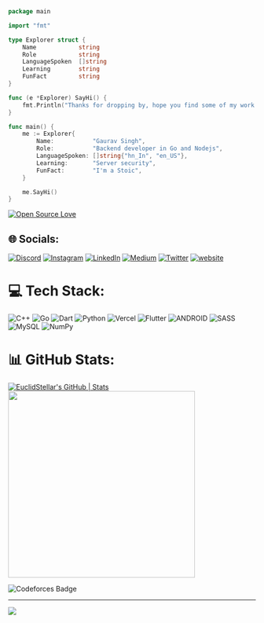 


```go



package main

import "fmt"

type Explorer struct {
	Name            string
	Role            string
	LanguageSpoken  []string
	Learning        string
	FunFact         string
}

func (e *Explorer) SayHi() {
	fmt.Println("Thanks for dropping by, hope you find some of my work interesting.")
}

func main() {
	me := Explorer{
		Name:           "Gaurav Singh",
		Role:           "Backend developer in Go and Nodejs",
		LanguageSpoken: []string{"hn_In", "en_US"},
		Learning:       "Server security",
		FunFact:        "I'm a Stoic",
	}

	me.SayHi()
}

```
[![Open Source Love](https://badges.frapsoft.com/os/v1/open-source.svg?v=102)](https://github.com/ellerbrock/open-source-badge/)


## 🌐 Socials:
[![Discord](https://img.shields.io/badge/Discord-%237289DA.svg?logo=discord&logoColor=white)](https://discord.gg/euclid#3137) [![Instagram](https://img.shields.io/badge/Instagram-%23E4405F.svg?logo=Instagram&logoColor=white)](https://instagram.com/Euclid.stellar) [![LinkedIn](https://img.shields.io/badge/LinkedIn-%230077B5.svg?logo=linkedin&logoColor=white)](https://www.linkedin.com/in/gaurav-singh-🚀-637686213/) [![Medium](https://img.shields.io/badge/Medium-12100E?logo=medium&logoColor=white)](https://medium.com/@euclidstellar_57634) [![Twitter](https://img.shields.io/badge/Twitter-%231DA1F2.svg?logo=Twitter&logoColor=white)](https://twitter.com/euclidstellar) 
 [![website](https://img.shields.io/badge/-Website-orange)](https://euclidstellar.vercel.app) 

# 💻 Tech Stack:
![C++](https://img.shields.io/badge/c++-%2300599C.svg?style=flat&logo=c%2B%2B&logoColor=white) ![Go](https://img.shields.io/badge/go-%2300ADD8.svg?style=flat&logo=go&logoColor=white) ![Dart](https://img.shields.io/badge/dart-%230175C2.svg?style=flat&logo=dart&logoColor=white) ![Python](https://img.shields.io/badge/python-3670A0?style=flat&logo=python&logoColor=ffdd54) ![Vercel](https://img.shields.io/badge/vercel-%23000000.svg?style=flat&logo=vercel&logoColor=white) ![Flutter](https://img.shields.io/badge/Flutter-%2302569B.svg?style=flat&logo=Flutter&logoColor=white) ![ANDROID](https://img.shields.io/badge/android-%2320232a.svg?style=flat&logo=android&logoColor=%a4c639) ![SASS](https://img.shields.io/badge/SASS-hotpink.svg?style=flat&logo=SASS&logoColor=white) ![MySQL](https://img.shields.io/badge/mysql-%2300f.svg?style=flat&logo=mysql&logoColor=white) ![NumPy](https://img.shields.io/badge/numpy-%23013243.svg?style=flat&logo=numpy&logoColor=white)
# 📊 GitHub Stats:
[![EuclidStellar's GitHub | Stats](https://stats.quine.sh/EuclidStellar/github?theme=dark&size=small)](https://quine.sh?utm_source=widgets&utm_campaign=EuclidStellar)
<img src="https://leetcard.jacoblin.cool/euclidstellar?theme=dark&font=Open%20Sans&ext=heatmap" width="380">



![Codeforces Badge](https://codeforces-readme-stats.vercel.app/api/badge?username=euclidstellar&size=small) 
<!-- ha bhai kya dekh rha hai inspiration ki rating lagai hai ek din yahi pe hunga samay de thora  

## 📐 Activity Graph
[![Euclid's github activity graph](https://github-readme-activity-graph.vercel.app/graph?username=euclidstellar&theme=react)](https://github.com/euclidstellar/github-readme-activity-graph)
-->

---
[![](https://visitcount.itsvg.in/api?id=euclidstellar&icon=0&color=2)](https://visitcount.itsvg.in)

